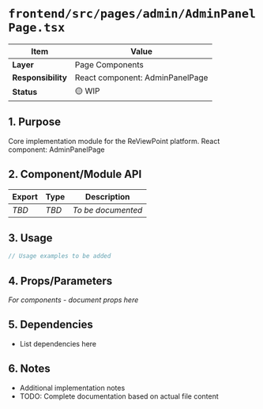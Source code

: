 # `frontend/src/pages/admin/AdminPanelPage.tsx`

| Item               | Value                                                              |
| ------------------ | ------------------------------------------------------------------ |
| **Layer**          | Page Components                                                           |
| **Responsibility** | React component: AdminPanelPage                                                   |
| **Status**         | 🟡 WIP                                                            |

## 1. Purpose

Core implementation module for the ReViewPoint platform. React component: AdminPanelPage

## 2. Component/Module API

| Export       | Type     | Description            |
| ------------ | -------- | ---------------------- |
| *TBD*        | *TBD*    | *To be documented*     |

## 3. Usage

```typescript
// Usage examples to be added
```

## 4. Props/Parameters

*For components - document props here*

## 5. Dependencies

- List dependencies here

## 6. Notes

- Additional implementation notes
- TODO: Complete documentation based on actual file content
